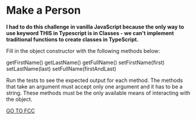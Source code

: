 <h1>Make a Person</h1>

<strong>I had to do this challenge in vanilla JavaScript because the only way to use keyword THIS in Typescript is in Classes - we can't implement traditional functions to create classes in TypeScript. </strong>

Fill in the object constructor with the following methods below:

getFirstName()
getLastName()
getFullName()
setFirstName(first)
setLastName(last)
setFullName(firstAndLast)

Run the tests to see the expected output for each method. The methods that take an argument must accept only one argument and it has to be a string. These methods must be the only available means of interacting with the object.

<a href="https://www.freecodecamp.org/learn/javascript-algorithms-and-data-structures/intermediate-algorithm-scripting/make-a-person">GO TO FCC</a>
